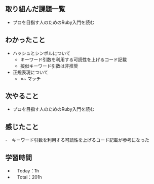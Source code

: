 ## 取り組んだ課題一覧
- プロを目指す人のためのRuby入門を読む

## わかったこと
- ハッシュとシンボルについて
  - キーワード引数を利用する可読性を上げるコード記載
  - 擬似キーワード引数は非推奨
- 正規表現について
  - =~ マッチ

## 次やること
- プロを目指す人のためのRuby入門を読む

## 感じたこと
-　キーワード引数を利用する可読性を上げるコード記載が参考になった


## 学習時間
- 　Today：1h
- 　Total：201h
